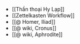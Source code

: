 - [[Thần thoại Hy Lạp]]
- [[Zettelkasten Workflow]]
- [[@ Homer, Iliad]]
- [[@ wiki, Cronus]]
- [[@ wiki, Aphrodite]]
